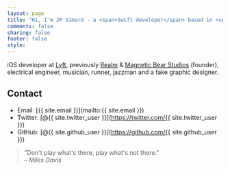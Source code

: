 ```yaml
---
layout: page
title: "Hi, I'm JP Simard - a <span>Swift developer</span> based in <span>Montréal</span> (prev. SF & Ottawa)."
comments: false
sharing: false
footer: false
style:
---
```

iOS developer at [Lyft](https://lyft.com), previously [Realm](https://realm.io) & [Magnetic Bear Studios](http://magneticbear.com) (founder), electrical engineer, musician, runner, jazzman and a fake graphic designer.

## Contact

* Email: [{{ site.email }}](mailto:{{ site.email }})
* Twitter: [@{{ site.twitter_user }}](https://twitter.com/{{ site.twitter_user }})
* GitHub: [@{{ site.github_user }}](https://github.com/{{ site.github_user }})

> "Don't play what's there, play what's not there."
> <cite><br />– Miles Davis</cite>
